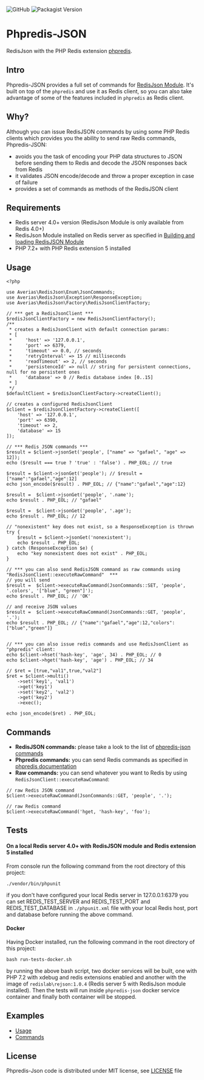 ![GitHub](https://img.shields.io/github/license/averias/phpredis-json?style=plastic)
![Packagist Version](https://img.shields.io/packagist/v/averias/phpredis-json?style=plastic)

# Phpredis-JSON
RedisJson with the PHP Redis extension [phpredis](https://github.com/phpredis/phpredis).

## Intro
Phpredis-JSON provides a full set of commands for [RedisJson Module](https://oss.redislabs.com/redisjson/). 
It's built on top of the `phpredis` and use it as Redis client, 
so you can also take advantage of some of the features included in `phpredis` as Redis client.

## Why?
Although you can issue RedisJSON commands by using some PHP Redis clients which provides you the ability to send 
raw Redis commands, Phpredis-JSON:
- avoids you the task of encoding your PHP data structures to JSON before sending them to Redis 
and decode the JSON responses back from Redis
- it validates JSON encode/decode and throw a proper exception in case of failure
- provides a set of commands as methods of the RedisJSON client  

## Requirements
- Redis server 4.0+ version (RedisJson Module is only available from Redis 4.0+)
- RedisJson Module installed on Redis server as specified in [Building and loading RedisJSON Module](https://oss.redislabs.com/redisjson/#building-and-loading-the-module)
- PHP 7.2+ with PHP Redis extension 5 installed

## Usage
```
<?php

use Averias\RedisJson\Enum\JsonCommands;
use Averias\RedisJson\Exception\ResponseException;
use Averias\RedisJson\Factory\RedisJsonClientFactory;

// *** get a RedisJsonClient ***
$redisJsonClientFactory = new RedisJsonClientFactory();
/**
 * creates a RedisJsonClient with default connection params:
 * [
 *     'host' => '127.0.0.1',
 *     'port' => 6379,
 *     'timeout' => 0.0, // seconds
 *     'retryInterval' => 15 // milliseconds
 *     'readTimeout' => 2, // seconds
 *     'persistenceId' => null // string for persistent connections, null for no persistent ones
 *     'database' => 0 // Redis database index [0..15]
 * ]
 */
$defaultClient = $redisJsonClientFactory->createClient();

// creates a configured RedisJsonClient
$client = $redisJsonClientFactory->createClient([
    'host' => '127.0.0.1',
    'port' => 6390,
    'timeout' => 2,
    'database' => 15
]);

// *** Redis JSON commands ***
$result = $client->jsonSet('people', ["name" => "gafael", "age" => 12]);
echo ($result === true ? 'true' : 'false') . PHP_EOL; // true

$result = $client->jsonGet('people'); // $result = ["name":"gafael","age":12]
echo json_encode($result) . PHP_EOL; // {"name":"gafael","age":12}

$result =  $client->jsonGet('people', '.name');
echo $result . PHP_EOL; // "gafael"

$result =  $client->jsonGet('people', '.age');
echo $result . PHP_EOL; // 12

// "nonexistent" key does not exist, so a ResponseException is thrown
try {
    $result = $client->jsonGet('nonexistent');
    echo $result . PHP_EOL;
} catch (ResponseException $e) {
    echo "key nonexistent does not exist" . PHP_EOL;
}

// *** you can also send RedisJSON command as raw commands using "RedisJsonClient::executeRawCommand"  ***
// you will send
$result =  $client->executeRawCommand(JsonCommands::SET, 'people', '.colors', '["blue", "green"]');
echo $result . PHP_EOL; // 'OK'

// and receive JSON values
$result =  $client->executeRawCommand(JsonCommands::GET, 'people', '.');
echo $result . PHP_EOL; // {"name":"gafael","age":12,"colors":["blue","green"]}


// *** you can also issue redis commands and use RedisJsonClient as "phpredis" client:
echo $client->hset('hash-key', 'age', 34) . PHP_EOL; // 0
echo $client->hget('hash-key', 'age') . PHP_EOL; // 34

// $ret = [true,"val1",true,"val2"]
$ret = $client->multi()
    ->set('key1', 'val1')
    ->get('key1')
    ->set('key2', 'val2')
    ->get('key2')
    ->exec();

echo json_encode($ret) . PHP_EOL;

```

## Commands
- **RedisJSON commands:** please take a look to the list of [phpredis-json commands](https://github.com/averias/phpredis-json/blob/master/docs/JSON-COMMANDS.md)
- **Phpredis commands:** you can send Redis commands as specified in [phpredis documentation](https://github.com/phpredis/phpredis#table-of-contents)
- **Raw commands:** you can send whatever you want to Redis by using `RedisJsonClient::executeRawCommand`:
```
// raw Redis JSON command
$client->executeRawCommand(JsonCommands::GET, 'people', '.');

// raw Redis command
$client->executeRawCommand('hget, 'hash-key', 'foo');
``` 

## Tests
#### On a local Redis server 4.0+ with RedisJSON module and Redis extension 5 installed
From console run the following command from the root directory of this project:

`./vendor/bin/phpunit`

if you don't have configured your local Redis server in 127.0.0.1:6379 you can set REDIS_TEST_SERVER and REDIS_TEST_PORT 
and REDIS_TEST_DATABASE in `./phpunit.xml` file with your local Redis host, port and database before running the above 
command.
  
#### Docker
Having Docker installed, run the following command in the root directory of this project:

`bash run-tests-docker.sh`

by running the above bash script, two docker services will be built, one with PHP 7.2 with xdebug and redis extensions
enabled and another with the image of `redislab\rejson:1.0.4` (Redis server 5 with RedisJson module installed). 
Then the tests will run inside `phpredis-json` docker service container and finally both container will be stopped.

## Examples
- [Usage](https://github.com/averias/phpredis-json/blob/master/examples/usage.php)
- [Commands](https://github.com/averias/phpredis-json/blob/master/examples/commands.php)

## License
Phpredis-Json code is distributed under MIT license, see [LICENSE](https://github.com/averias/phpredis-json/blob/master/LICENSE) 
file
